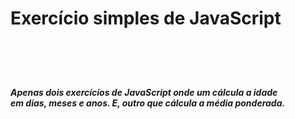 <h1>Exercício simples de JavaScript<h1>
<br>
<h5>Apenas dois exercícios de JavaScript onde um cálcula a idade<br>
em dias, meses e anos. E, outro que cálcula a média ponderada.</h5>
